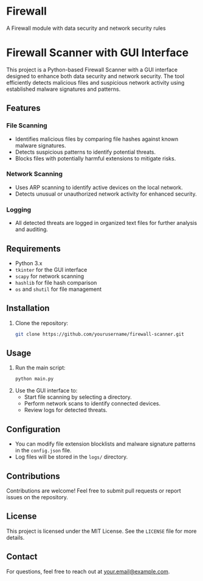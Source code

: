 # Firewall
A Firewall module with data security and network security rules
# Firewall Scanner with GUI Interface

This project is a Python-based Firewall Scanner with a GUI interface designed to enhance both data security and network security. The tool efficiently detects malicious files and suspicious network activity using established malware signatures and patterns.

## Features

### File Scanning
- Identifies malicious files by comparing file hashes against known malware signatures.
- Detects suspicious patterns to identify potential threats.
- Blocks files with potentially harmful extensions to mitigate risks.

### Network Scanning
- Uses ARP scanning to identify active devices on the local network.
- Detects unusual or unauthorized network activity for enhanced security.

### Logging
- All detected threats are logged in organized text files for further analysis and auditing.

## Requirements
- Python 3.x
- `tkinter` for the GUI interface
- `scapy` for network scanning
- `hashlib` for file hash comparison
- `os` and `shutil` for file management

## Installation
1. Clone the repository:
   ```bash
   git clone https://github.com/yourusername/firewall-scanner.git
   ```

## Usage
1. Run the main script:
   ```bash
   python main.py
   ```
2. Use the GUI interface to:
   - Start file scanning by selecting a directory.
   - Perform network scans to identify connected devices.
   - Review logs for detected threats.

## Configuration
- You can modify file extension blocklists and malware signature patterns in the `config.json` file.
- Log files will be stored in the `logs/` directory.

## Contributions
Contributions are welcome! Feel free to submit pull requests or report issues on the repository.

## License
This project is licensed under the MIT License. See the `LICENSE` file for more details.

## Contact
For questions, feel free to reach out at [your.email@example.com](mailto:your.email@example.com).
